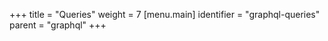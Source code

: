 +++
title = "Queries"
weight = 7
[menu.main]
  identifier = "graphql-queries"
  parent = "graphql"
+++